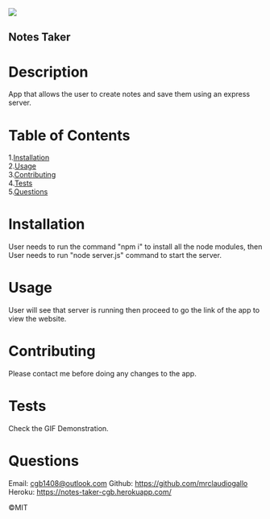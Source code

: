 
![](https://img.shields.io/badge/License-MIT-green)

## Notes Taker
  
# Description
App that allows the user to create notes and save them using an express server.

# Table of Contents<br>

1.[Installation](#installation)<br>
2.[Usage](#usage)<br>
3.[Contributing](#contributing)<br>
4.[Tests](#tests)<br>
5.[Questions](#questions)<br>

# Installation
User needs to run the command "npm i" to install all the node modules, then User needs to run "node server.js" command to start the server.

# Usage
User will see that server is running then proceed to go the link of the app to view the website.

# Contributing
Please contact me before doing any changes to the app.

# Tests
Check the GIF Demonstration.

# Questions
Email: cgb1408@outlook.com
Github: https://github.com/mrclaudiogallo
Heroku: https://notes-taker-cgb.herokuapp.com/

©MIT
